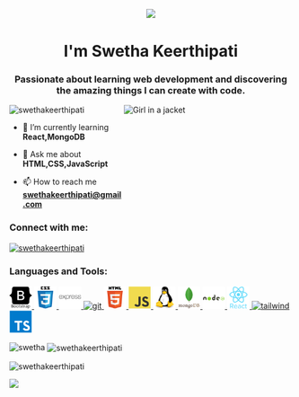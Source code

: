 <p align="center">
  <img src="https://capsule-render.vercel.app/api?type=waving&color=gradient&text=Hello!"/>
</p>

<h1 align="center">I'm Swetha Keerthipati</h1>
<h3 align="center">Passionate about learning web development and discovering the amazing things I can create with code.</h3>
<img src="https://media.tenor.com/-6m2vqRjKDEAAAAi/geek-girl.gif" alt="Girl in a jacket" width="300" height="300" align="right" display="inline" >

<p align="left"> <img src="https://komarev.com/ghpvc/?username=swethakeerthipati&label=Profile%20views&color=0e75b6&style=flat" alt="swethakeerthipati" /> </p>

- 🌱 I’m currently learning **React,MongoDB**

- 💬 Ask me about **HTML,CSS,JavaScript**

- 📫 How to reach me **swethakeerthipati@gmail.com**

<h3 align="left">Connect with me:</h3>
<p align="left">
<a href="https://linkedin.com/in/swethakeerthipati" target="blank"><img align="center" src="https://raw.githubusercontent.com/rahuldkjain/github-profile-readme-generator/master/src/images/icons/Social/linked-in-alt.svg" alt="swethakeerthipati" height="30" width="40" /></a>
</p>

<h3 align="left">Languages and Tools:</h3>
<p align="left"> <a href="https://getbootstrap.com" target="_blank" rel="noreferrer"> <img src="https://raw.githubusercontent.com/devicons/devicon/master/icons/bootstrap/bootstrap-plain-wordmark.svg" alt="bootstrap" width="40" height="40"/> </a> <a href="https://www.w3schools.com/css/" target="_blank" rel="noreferrer"> <img src="https://raw.githubusercontent.com/devicons/devicon/master/icons/css3/css3-original-wordmark.svg" alt="css3" width="40" height="40"/> </a> <a href="https://expressjs.com" target="_blank" rel="noreferrer"> <img src="https://raw.githubusercontent.com/devicons/devicon/master/icons/express/express-original-wordmark.svg" alt="express" width="40" height="40"/> </a> <a href="https://git-scm.com/" target="_blank" rel="noreferrer"> <img src="https://www.vectorlogo.zone/logos/git-scm/git-scm-icon.svg" alt="git" width="40" height="40"/> </a> <a href="https://www.w3.org/html/" target="_blank" rel="noreferrer"> <img src="https://raw.githubusercontent.com/devicons/devicon/master/icons/html5/html5-original-wordmark.svg" alt="html5" width="40" height="40"/> </a> <a href="https://developer.mozilla.org/en-US/docs/Web/JavaScript" target="_blank" rel="noreferrer"> <img src="https://raw.githubusercontent.com/devicons/devicon/master/icons/javascript/javascript-original.svg" alt="javascript" width="40" height="40"/> </a> <a href="https://www.linux.org/" target="_blank" rel="noreferrer"> <img src="https://raw.githubusercontent.com/devicons/devicon/master/icons/linux/linux-original.svg" alt="linux" width="40" height="40"/> </a> <a href="https://www.mongodb.com/" target="_blank" rel="noreferrer"> <img src="https://raw.githubusercontent.com/devicons/devicon/master/icons/mongodb/mongodb-original-wordmark.svg" alt="mongodb" width="40" height="40"/> </a> <a href="https://nodejs.org" target="_blank" rel="noreferrer"> <img src="https://raw.githubusercontent.com/devicons/devicon/master/icons/nodejs/nodejs-original-wordmark.svg" alt="nodejs" width="40" height="40"/> </a> <a href="https://reactjs.org/" target="_blank" rel="noreferrer"> <img src="https://raw.githubusercontent.com/devicons/devicon/master/icons/react/react-original-wordmark.svg" alt="react" width="40" height="40"/> </a> <a href="https://tailwindcss.com/" target="_blank" rel="noreferrer"> <img src="https://www.vectorlogo.zone/logos/tailwindcss/tailwindcss-icon.svg" alt="tailwind" width="40" height="40"/> </a> <a href="https://www.typescriptlang.org/" target="_blank" rel="noreferrer"> <img src="https://raw.githubusercontent.com/devicons/devicon/master/icons/typescript/typescript-original.svg" alt="typescript" width="40" height="40"/> </a> </p>




<p><img align="left" src="https://github-readme-stats.vercel.app/api/top-langs?username=swethakeerthipati&show_icons=true&locale=en&layout=compact&theme=tokyonight" alt="swetha" /></p>

<p>&nbsp;<img align="center" src="https://github-readme-stats.vercel.app/api?username=swethakeerthipati&show_icons=true&locale=en&theme=tokyonight" alt="swethakeerthipati" /></p>

<p><img align="center" src="https://github-readme-streak-stats.herokuapp.com/?user=swethakeerthipati&theme=tokyonight" alt="swethakeerthipati" /></p>

<p align="left">
  <img src="https://capsule-render.vercel.app/api?type=waving&color=gradient"/>
</p>
